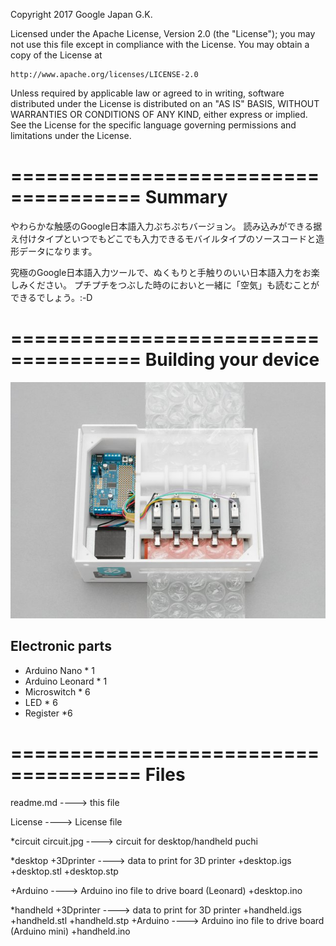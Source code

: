 Copyright 2017 Google Japan G.K.
	
Licensed under the Apache License, Version 2.0 (the "License");
you may not use this file except in compliance with the License.
You may obtain a copy of the License at

    http://www.apache.org/licenses/LICENSE-2.0

Unless required by applicable law or agreed to in writing, software
distributed under the License is distributed on an "AS IS" BASIS,
WITHOUT WARRANTIES OR CONDITIONS OF ANY KIND, either express or implied.
See the License for the specific language governing permissions and
limitations under the License.


=====================================
 Summary
=====================================
やわらかな触感のGoogle日本語入力ぷちぷちバージョン。
読み込みができる据え付けタイプといつでもどこでも入力できるモバイルタイプのソースコードと造形データになります。

究極のGoogle日本語入力ツールで、ぬくもりと手触りのいい日本語入力をお楽しみください。
プチプチをつぶした時のにおいと一緒に「空気」も読むことができるでしょう。:-D

=====================================
Building your device
=====================================

![Photograph of the device](photo/device_desktop.jpg)

## Electronic parts

* Arduino Nano * 1
* Arduino Leonard * 1
* Microswitch * 6
* LED * 6
* Register *6

=====================================
 Files
=====================================
readme.md     ----> this file

License      ----> License file

*circuit
   circuit.jpg   ----> circuit for desktop/handheld puchi

*desktop
   +3Dprinter ----> data to print for 3D printer
          +desktop.igs
	      +desktop.stl
	      +desktop.stp

   +Arduino   ----> Arduino ino file to drive board (Leonard)
          +desktop.ino

*handheld
   +3Dprinter ----> data to print for 3D printer
          +handheld.igs
	      +handheld.stl
	      +handheld.stp
   +Arduino   ----> Arduino ino file to drive board (Arduino mini)
          +handheld.ino

